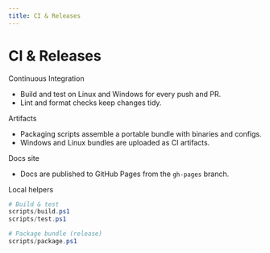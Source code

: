 ```yaml
---
title: CI & Releases
---
```


# CI & Releases

Continuous Integration
- Build and test on Linux and Windows for every push and PR.
- Lint and format checks keep changes tidy.

Artifacts
- Packaging scripts assemble a portable bundle with binaries and configs.
- Windows and Linux bundles are uploaded as CI artifacts.

Docs site
- Docs are published to GitHub Pages from the `gh-pages` branch.

Local helpers
```powershell
# Build & test
scripts/build.ps1
scripts/test.ps1

# Package bundle (release)
scripts/package.ps1
```

